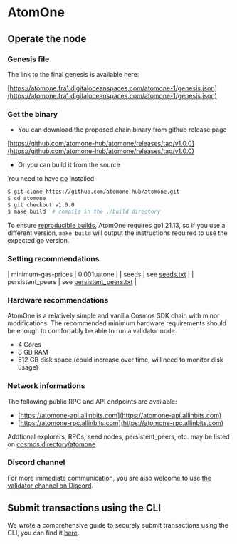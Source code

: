 # AtomOne

## Operate the node

### Genesis file

The link to the final genesis is available here:

[https://atomone.fra1.digitaloceanspaces.com/atomone-1/genesis.json](https://atomone.fra1.digitaloceanspaces.com/atomone-1/genesis.json)

### Get the binary

- You can download the proposed chain binary from github release page

[https://github.com/atomone-hub/atomone/releases/tag/v1.0.0](https://github.com/atomone-hub/atomone/releases/tag/v1.0.0)

- Or you can build it from the source

You need to have [go](https://go.dev/doc/install) installed

```sh
$ git clone https://github.com/atomone-hub/atomone.git
$ cd atomone
$ git checkout v1.0.0
$ make build  # compile in the ./build directory
```

To ensure [reproducible builds](https://github.com/atomone-hub/atomone#reproducible-builds),
AtomOne requires go1.21.13, so if you use a different version, `make build`
will output the instructions required to use the expected go version.

### Setting recommendations

| minimum-gas-prices | 0.001uatone |
| seeds | see [seeds.txt](https://github.com/atomone-hub/atomone-validator-community/blob/main/atomone-1/seeds.txt) |
| persistent_peers | see [persistent_peers.txt](https://github.com/atomone-hub/atomone-validator-community/blob/main/atomone-1/persistent_peers.txt) |

### Hardware recommendations

AtomOne is a relatively simple and vanilla Cosmos SDK chain with minor modifications. The recommended minimum hardware requirements should be enough to comfortably be able to run a validator node.

- 4 Cores
- 8 GB RAM
- 512 GB disk space (could increase over time, will need to monitor disk usage)

### Network informations

The following public RPC and API endpoints are available:

- [https://atomone-api.allinbits.com](https://atomone-api.allinbits.com) <!-- markdown-link-check-disable-line -->
- [https://atomone-rpc.allinbits.com](https://atomone-rpc.allinbits.com)

Addtional explorers, RPCs, seed nodes, persistent_peers, etc. may be listed on [cosmos.directory/atomone](https://cosmos.directory/atomone)

### Discord channel

For more immediate communication, you are also welcome to use [the validator channel on Discord](https://discord.com/channels/1050058681414340701/1052259303924445204).

## Submit transactions using the CLI

We wrote a comprehensive guide to securely submit transactions using the CLI,
you can find it [here](submit-tx-securely.md).
